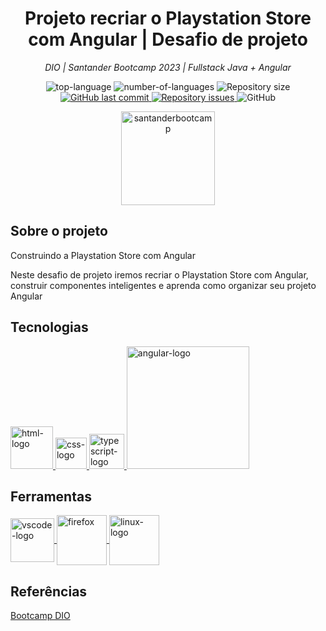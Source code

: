 <h1 align="center">Projeto recriar o Playstation Store com Angular | Desafio de projeto</h1>

<p align="center"><i>DIO | Santander Bootcamp 2023 | Fullstack Java + Angular</i></p>

<p align="center" display="inline-block">
  <img src="https://img.shields.io/github/languages/top/eltonmorenocl/angular-psn-store" alt="top-language"/>
  <img src="https://img.shields.io/github/languages/count/eltonmorenocl/angular-psn-store" alt="number-of-languages"/>
  <img alt="Repository size" src="https://img.shields.io/github/repo-size/eltonmorenocl/angular-psn-store">
  <a href="https://github.com/eltonmorenocl/angular-psn-store/commits/master">
    <img alt="GitHub last commit" src="https://img.shields.io/github/last-commit/eltonmorenocl/angular-psn-store">
  </a>

  <a href="https://github.com/eltonmorenocl/angular-psn-store">
    <img alt="Repository issues" src="https://img.shields.io/github/issues/eltonmorenocl/angular-psn-store">
  </a>

  <img alt="GitHub" src="https://img.shields.io/github/license/eltonmorenocl/angular-psn-store">
  </p>
</p>
<p align="center">
  <a href="https://web.dio.me/track/santander-bootcamp-2023-fullstack-java-angular">
    <img width="150" src="https://hermes.dio.me/tracks/afebe5ed-2b18-438a-95b0-2c971e9aeff9.png" alt="santanderbootcamp"  text-align: center>
  </a>  
</p>

##  Sobre o projeto

Construindo a Playstation Store com Angular

Neste desafio de projeto iremos recriar o Playstation Store com Angular, construir componentes inteligentes e aprenda como organizar seu projeto Angular

## Tecnologias

<p display="inline-block">
  <a href="https://developer.mozilla.org/pt-BR/docs/Web/HTML">
    <img width="68" src="https://upload.wikimedia.org/wikipedia/commons/thumb/6/61/HTML5_logo_and_wordmark.svg/200px-HTML5_logo_and_wordmark.svg.png" alt="html-logo">
  </a>
  
  <a href="https://developer.mozilla.org/pt-BR/docs/Web/CSS">
    <img width="50" src="https://upload.wikimedia.org/wikipedia/commons/thumb/d/d5/CSS3_logo_and_wordmark.svg/120px-CSS3_logo_and_wordmark.svg.png" alt="css-logo">
  </a>
  
  <a href="https://www.typescriptlang.org/">
    <img width="56" src="https://w7.pngwing.com/pngs/915/519/png-transparent-typescript-hd-logo-thumbnail.png" alt="typescript-logo">
  </a>
  
  <a href="https://angular.io/">
    <img width="196" src="https://angular.io/assets/images/logos/angular/logo-nav@2x.png" alt="angular-logo">
  </a>
  
</p>


## Ferramentas

<p display="inline-block">
  <a href="https://code.visualstudio.com/">
    <img width="70" src="https://upload.wikimedia.org/wikipedia/commons/thumb/9/9a/Visual_Studio_Code_1.35_icon.svg/2048px-Visual_Studio_Code_1.35_icon.svg.png" alt="vscode-logo" align="center"/>
  </a>
  <a href="https://developer.mozilla.org/pt-BR/docs/Mozilla/Firefox">
    <img width="80" src="https://upload.wikimedia.org/wikipedia/commons/thumb/2/28/Firefox_logo%2C_2017.svg/512px-Firefox_logo%2C_2017.svg.png" alt="firefox" align="center"/>
  </a>
  <a href="https://mxlinux.org/"> 
    <img width="80" src="https://upload.wikimedia.org/wikipedia/commons/thumb/3/35/Tux.svg/150px-Tux.svg.png" alt="linux-logo" align="center"/>
  </a>
</p>


## Referências
[Bootcamp DIO](https://web.dio.me/track/santander-bootcamp-2023-fullstack-java-angular)

